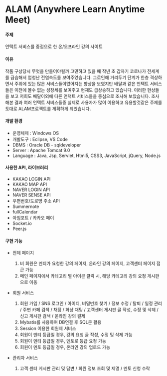 # ALAM (Anywhere Learn Anytime Meet)

#### 주제 

언택트 서비스를 중점으로 한 온/오프라인 강의 사이트

#### 이유

작품 구상당시 무엇을 만들어야될까 고민하고 있을 때 작년 초 갑자기 코로나가 전세계를 급습해서 엄청난 전염속도를 보여주었습니다.
그로인해 거리두기 단계가 한층 격상하면서 주위에 있는 많은 서비스들이없어지는 향상을 보였지만 배달과 같은 언택트 서비스들은 이전에 볼수 없는 성장세를 보여주고 현재도 급상승하고 있습니다. 이러한 현상들을 보고 저희도 배달이외에 다른 언택트 서비스들을  중심으로 조사해 보았습니다.
조사해본 결과 여러 언택트 서비스들중 실제로 사용자가 많이 이용하고 유용할것같은 주제를 토대로 ALAM프로젝트를 계획하게 되었습니다.

#### 개발 환경

 - 운영체제 : Windows OS
 - 개발도구 : Eclipse, VS Code
 - DBMS : Oracle DB - sqldeveloper
 - Server : Apache Tomcat 9.0
 - Language : Java, Jsp, Servlet, Html5, CSS3, JavaScript, jQuery, Node.js

#### 사용한 API, 라이브러리

- KAKAO LOGIN API
- KAKAO MAP API
- NAVER LOGIN API
- NAVER SENSE API
- 우편번호/도로명 주소 API
- Summernote
- fullCalendar
- 아임포트 / 카카오 페이
- Socket.io
- Peer.js

#### 구현 기능

- 전체 페이지
  1. 비 회원은 멘티가 요청한 강의 페이지, 온라인 강의 페이지, 고객센터 페이지 접근 가능
  2. 메인 페이지에서 카테고리 별 아이콘 클릭 시, 해당 카테고리 강의 요청 게시판으로 이동

- 회원 서비스
  1. 회원 가입 / SNS 로그인 / 아이디, 비밀번호 찾기 / 정보 수정 / 탈퇴 / 일정 관리 / 주변 카페 검색 / 채팅 / 화상 채팅 / 고객센터 게시판 글 작성, 수정 및 삭제 / 신고 게시판 검색 / 온라인 강의 결제
  2. Mybatis를 사용하여 DB연결 후 SQL문 활용
  3. Session 이용한 회원제 서비스
  4. 회원이 멘티 등급일 경우, 강의 요청 글 작성, 수정 및 삭제 가능
  5. 회원이 멘티 등급일 경우, 멘토로 등급 요청 가능
  6. 회원이 멘토 등급일 경우, 온라인 강의 업로드 가능

- 관리자 서비스
  1. 고객 센터 게시판 관리 및 답변 / 회원 정보 조회 및 제명 / 멘토 신청 수락
